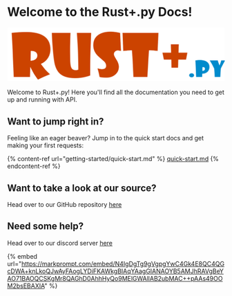 # Welcome to the Rust+.py Docs!

![](.gitbook/assets/icon.png)

Welcome to Rust+.py! Here you'll find all the documentation you need to get up and running with API.

## Want to jump right in?

Feeling like an eager beaver? Jump in to the quick start docs and get making your first requests:

{% content-ref url="getting-started/quick-start.md" %}
[quick-start.md](getting-started/quick-start.md)
{% endcontent-ref %}

## Want to take a look at our source?

Head over to our GitHub repository [here](https://github.com/olijeffers0n/rustplus)

## Need some help?

Head over to our discord server [here](https://lt.ollieee.xyz/rplusdiscord)

{% embed url="https://markprompt.com/embed/N4IgDgTg9gVgpgYwC4Gk4E8QC4QGcDWA+knLkoQJwAyFAogLYDiFKAWkgBIAqYAagGIANAOYB5AMJhRAVgBeYAO71BAOQCSKgMr8QAGhD0AhhHyQo9MElGWAllAB2ubMAC++pAAs49OOM2bsEBAXIA" %}
